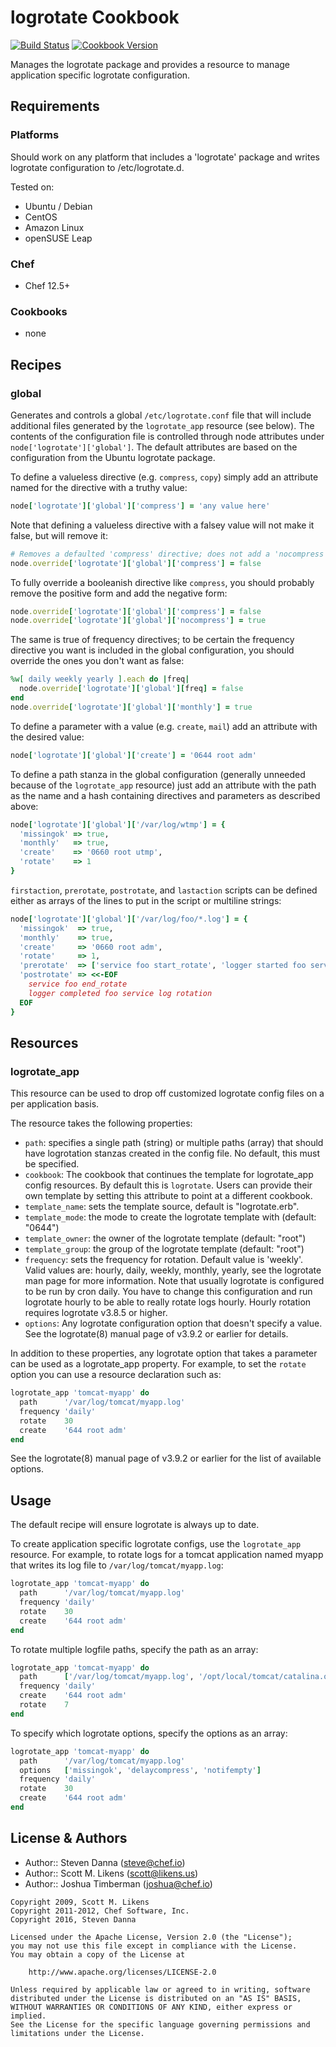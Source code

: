# logrotate Cookbook

[![Build Status](https://secure.travis-ci.org/stevendanna/logrotate.svg?branch=master)](http://travis-ci.org/stevendanna/logrotate) [![Cookbook Version](https://img.shields.io/cookbook/v/logrotate.svg)](https://supermarket.chef.io/cookbooks/logrotate)

Manages the logrotate package and provides a resource to manage application specific logrotate configuration.

## Requirements

### Platforms

Should work on any platform that includes a 'logrotate' package and writes logrotate configuration to /etc/logrotate.d.

Tested on:

- Ubuntu / Debian
- CentOS
- Amazon Linux
- openSUSE Leap

### Chef

- Chef 12.5+

### Cookbooks

- none

## Recipes

### global

Generates and controls a global `/etc/logrotate.conf` file that will include additional files generated by the `logrotate_app` resource (see below). The contents of the configuration file is controlled through node attributes under `node['logrotate']['global']`. The default attributes are based on the configuration from the Ubuntu logrotate package.

To define a valueless directive (e.g. `compress`, `copy`) simply add an attribute named for the directive with a truthy value:

```ruby
node['logrotate']['global']['compress'] = 'any value here'
```

Note that defining a valueless directive with a falsey value will not make it false, but will remove it:

```ruby
# Removes a defaulted 'compress' directive; does not add a 'nocompress' directive.
node.override['logrotate']['global']['compress'] = false
```

To fully override a booleanish directive like `compress`, you should probably remove the positive form and add the negative form:

```ruby
node.override['logrotate']['global']['compress'] = false
node.override['logrotate']['global']['nocompress'] = true
```

The same is true of frequency directives; to be certain the frequency directive you want is included in the global configuration, you should override the ones you don't want as false:

```ruby
%w[ daily weekly yearly ].each do |freq|
  node.override['logrotate']['global'][freq] = false
end
node.override['logrotate']['global']['monthly'] = true
```

To define a parameter with a value (e.g. `create`, `mail`) add an attribute with the desired value:

```ruby
node['logrotate']['global']['create'] = '0644 root adm'
```

To define a path stanza in the global configuration (generally unneeded because of the `logrotate_app` resource) just add an attribute with the path as the name and a hash containing directives and parameters as described above:

```ruby
node['logrotate']['global']['/var/log/wtmp'] = {
  'missingok' => true,
  'monthly'   => true,
  'create'    => '0660 root utmp',
  'rotate'    => 1
}
```

`firstaction`, `prerotate`, `postrotate`, and `lastaction` scripts can be defined either as arrays of the lines to put in the script or multiline strings:

```ruby
node['logrotate']['global']['/var/log/foo/*.log'] = {
  'missingok'  => true,
  'monthly'    => true,
  'create'     => '0660 root adm',
  'rotate'     => 1,
  'prerotate'  => ['service foo start_rotate', 'logger started foo service log rotation'],
  'postrotate' => <<-EOF
    service foo end_rotate
    logger completed foo service log rotation
  EOF
}
```

## Resources

### logrotate_app

This resource can be used to drop off customized logrotate config files on a per application basis.

The resource takes the following properties:

- `path`: specifies a single path (string) or multiple paths (array) that should have logrotation stanzas created in the config file. No default, this must be specified.
- `cookbook`: The cookbook that continues the template for logrotate_app config resources. By default this is `logrotate`. Users can provide their own template by setting this attribute to point at a different cookbook.
- `template_name`: sets the template source, default is "logrotate.erb".
- `template_mode`: the mode to create the logrotate template with (default: "0644")
- `template_owner`: the owner of the logrotate template (default: "root")
- `template_group`: the group of the logrotate template (default: "root")
- `frequency`: sets the frequency for rotation. Default value is 'weekly'. Valid values are: hourly, daily, weekly, monthly, yearly, see the logrotate man page for more information. Note that usually logrotate is configured to be run by cron daily. You have to change this configuration and run logrotate hourly to be able to really rotate logs hourly. Hourly rotation requires logrotate v3.8.5 or higher.
- `options`: Any logrotate configuration option that doesn't specify a value. See the logrotate(8) manual page of v3.9.2 or earlier for details.

In addition to these properties, any logrotate option that takes a parameter can be used as a logrotate_app property. For example, to set the `rotate` option you can use a resource declaration such as:

```ruby
logrotate_app 'tomcat-myapp' do
  path      '/var/log/tomcat/myapp.log'
  frequency 'daily'
  rotate    30
  create    '644 root adm'
end
```

See the logrotate(8) manual page of v3.9.2 or earlier for the list of available options.

## Usage

The default recipe will ensure logrotate is always up to date.

To create application specific logrotate configs, use the `logrotate_app` resource. For example, to rotate logs for a tomcat application named myapp that writes its log file to `/var/log/tomcat/myapp.log`:

```ruby
logrotate_app 'tomcat-myapp' do
  path      '/var/log/tomcat/myapp.log'
  frequency 'daily'
  rotate    30
  create    '644 root adm'
end
```

To rotate multiple logfile paths, specify the path as an array:

```ruby
logrotate_app 'tomcat-myapp' do
  path      ['/var/log/tomcat/myapp.log', '/opt/local/tomcat/catalina.out']
  frequency 'daily'
  create    '644 root adm'
  rotate    7
end
```

To specify which logrotate options, specify the options as an array:

```ruby
logrotate_app 'tomcat-myapp' do
  path      '/var/log/tomcat/myapp.log'
  options   ['missingok', 'delaycompress', 'notifempty']
  frequency 'daily'
  rotate    30
  create    '644 root adm'
end
```

## License & Authors

- Author:: Steven Danna ([steve@chef.io](mailto:steve@chef.io))
- Author:: Scott M. Likens ([scott@likens.us](mailto:scott@likens.us))
- Author:: Joshua Timberman ([joshua@chef.io](mailto:joshua@chef.io))

```text
Copyright 2009, Scott M. Likens
Copyright 2011-2012, Chef Software, Inc.
Copyright 2016, Steven Danna

Licensed under the Apache License, Version 2.0 (the "License");
you may not use this file except in compliance with the License.
You may obtain a copy of the License at

    http://www.apache.org/licenses/LICENSE-2.0

Unless required by applicable law or agreed to in writing, software
distributed under the License is distributed on an "AS IS" BASIS,
WITHOUT WARRANTIES OR CONDITIONS OF ANY KIND, either express or implied.
See the License for the specific language governing permissions and
limitations under the License.
```
